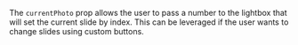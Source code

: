 The `currentPhoto` prop allows the user to pass a number to the lightbox that will set the current slide by index. This can be leveraged if the user wants to change slides using custom buttons.